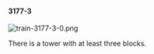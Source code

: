#### 3177-3
![train-3177-3-0.png](https://github.com/lil-lab/nlvr/raw/master/nlvr/train/images/39/train-3177-3-0.png "train-3177-3-0.png")

There is a tower with at least three blocks.